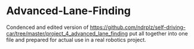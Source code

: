 # Advanced-Lane-Finding
Condenced and edited version of https://github.com/ndrplz/self-driving-car/tree/master/project_4_advanced_lane_finding put all together into one file and prepared for actual use in a real robotics project.
